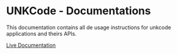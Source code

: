 # UNKCode - Documentations

This documentation contains all de usage instructions for unkcode applications and theirs APIs.

[Live Documentation](https://docs.unkcode.com)
